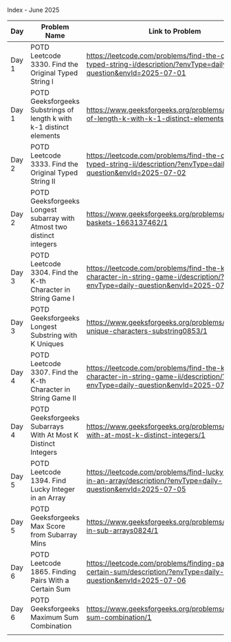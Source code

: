 Index - June 2025

| Day   | Problem Name                                                              | Link to Problem                                                                                                                   | Notes |
| ----- | ------------------------------------------------------------------------- | --------------------------------------------------------------------------------------------------------------------------------- | ----- |
| Day 1 | POTD Leetcode 3330. Find the Original Typed String I                      | https://leetcode.com/problems/find-the-original-typed-string-i/description/?envType=daily-question&envId=2025-07-01               | -     |
| Day 1 | POTD Geeksforgeeks Substrings of length k with k-1 distinct elements      | https://www.geeksforgeeks.org/problems/substrings-of-length-k-with-k-1-distinct-elements/1                                        | -     |
| Day 2 | POTD Leetcode 3333. Find the Original Typed String II                     | https://leetcode.com/problems/find-the-original-typed-string-ii/description/?envType=daily-question&envId=2025-07-02              | -     |
| Day 2 | POTD Geeksforgeeks Longest subarray with Atmost two distinct integers     | https://www.geeksforgeeks.org/problems/fruit-into-baskets-1663137462/1                                                            | -     |
| Day 3 | POTD Leetcode 3304. Find the K-th Character in String Game I              | https://leetcode.com/problems/find-the-k-th-character-in-string-game-i/description/?envType=daily-question&envId=2025-07-03       | -     |
| Day 3 | POTD Geeksforgeeks Longest Substring with K Uniques                       | https://www.geeksforgeeks.org/problems/longest-k-unique-characters-substring0853/1                                                | -     |
| Day 4 | POTD Leetcode 3307. Find the K-th Character in String Game II             | https://leetcode.com/problems/find-the-k-th-character-in-string-game-ii/description/?envType=daily-question&envId=2025-07-04      | -     |
| Day 4 | POTD Geeksforgeeks Subarrays With At Most K Distinct Integers             | https://www.geeksforgeeks.org/problems/subarrays-with-at-most-k-distinct-integers/1                                               | -     |
| Day 5 | POTD Leetcode 1394. Find Lucky Integer in an Array                        | https://leetcode.com/problems/find-lucky-integer-in-an-array/description/?envType=daily-question&envId=2025-07-05                 | -     |
| Day 5 | POTD Geeksforgeeks Max Score from Subarray Mins                           | https://www.geeksforgeeks.org/problems/max-sum-in-sub-arrays0824/1                                                                | -     |
| Day 6 | POTD Leetcode 1865. Finding Pairs With a Certain Sum                      | https://leetcode.com/problems/finding-pairs-with-a-certain-sum/description/?envType=daily-question&envId=2025-07-06               | -     |
| Day 6 | POTD Geeksforgeeks Maximum Sum Combination                                | https://www.geeksforgeeks.org/problems/maximum-sum-combination/1                                                                  | -     |
|       |                                                                           |                                                                                                                                   |       |
